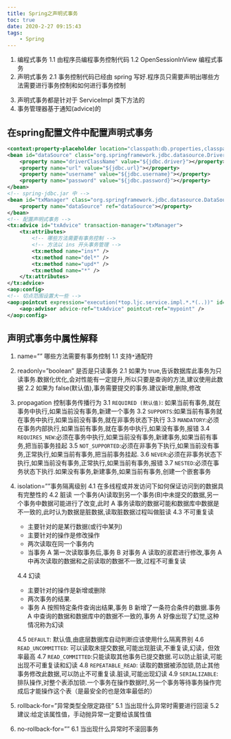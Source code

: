 ```yaml
---
title: Spring之声明式事务
toc: true
date: 2020-2-27 09:15:43
tags:
	- Spring
---
```

1. 编程式事务
	1.1 由程序员编程事务控制代码
	1.2 OpenSessionInView 编程式事务
2. 声明式事务
	2.1 事务控制代码已经由 spring 写好.程序员只需要声明出哪些方法需要进行事务控制和如何进行事务控制
<!-- more -->
3. 声明式事务都是针对于 ServiceImpl 类下方法的
4. 事务管理器基于通知(advice)的

## 在spring配置文件中配置声明式事务

```xml
<context:property-placeholder location="classpath:db.properties,classpath:second.properties"/>
<bean id="dataSource" class="org.springframework.jdbc.datasource.DriverManagerDataSource">
	<property name="driverClassName" value="${jdbc.driver}"></property>
	<property name="url" value="${jdbc.url}"></property>
	<property name="username" value="${jdbc.username}"></property>
	<property name="password" value="${jdbc.password}"></property>
</bean>
<!-- spring-jdbc.jar 中 -->
<bean id="txManager" class="org.springframework.jdbc.datasource.DataSourceTransactionManager">
	<property name="dataSource" ref="dataSource"></property>
</bean>
<!-- 配置声明式事务 -->
<tx:advice id="txAdvice" transaction-manager="txManager">
	<tx:attributes>
		<!-- 哪些方法需要有事务控制 -->
		<!-- 方法以 ins 开头事务管理 -->
		<tx:method name="ins*" />
		<tx:method name="del*" />
		<tx:method name="upd*" />
		<tx:method name="*" />
	</tx:attributes>
</tx:advice>
<aop:config>
<!-- 切点范围设置大一些 -->
<aop:pointcut expression="execution(*top.ljc.service.impl.*.*(..))" id="mypoint" />
	<aop:advisor advice-ref="txAdvice" pointcut-ref="mypoint" />
</aop:config>
```

## 声明式事务中属性解释
1. name=”” 哪些方法需要有事务控制
	1.1 支持`*`通配符
2. readonly=”boolean” 是否是只读事务
	2.1 如果为 true,告诉数据库此事务为只读事务.数据化优化,会对性能有一定提升,所以只要是查询的方法,建议使用此数据
	2.2 如果为 false(默认值),事务需要提交的事务.建议新增,删除,修改
3. propagation 控制事务传播行为
	3.1 `REQUIRED (默认值)`: 如果当前有事务,就在事务中执行,如果当前没有事务,新建一个事务
	3.2 `SUPPORTS`:如果当前有事务就在事务中执行,如果当前没有事务,就在非事务状态下执行
	3.3 `MANDATORY`:必须在事务内部执行,如果当前有事务,就在事务中执行,如果没有事务,报错
	3.4 `REQUIRES_NEW`:必须在事务中执行,如果当前没有事务,新建事务,如果当前有事务,把当前事务挂起
	3.5 `NOT_SUPPORTED`:必须在非事务下执行,如果当前没有事务,正常执行,如果当前有事务,把当前事务挂起.
	3.6 `NEVER`:必须在非事务状态下执行,如果当前没有事务,正常执行,如果当前有事务,报错
	3.7 `NESTED`:必须在事务状态下执行.如果没有事务,新建事务,如果当前有事务,创建一个嵌套事务
4. isolation=””事务隔离级别
	4.1 在多线程或并发访问下如何保证访问到的数据具有完整性的
	4.2 脏读
	一个事务(A)读取到另一个事务(B)中未提交的数据,另一个事务中数据可能进行了改变,此时 A 事务读取的数据可能和数据库中数据是不一致的,此时认为数据是脏数据,读取脏数据过程叫做脏读
	4.3 不可重复读
	- 主要针对的是某行数据(或行中某列)
	- 主要针对的操作是修改操作
	- 两次读取在同一个事务内
	- 当事务 A 第一次读取事务后,事务 B 对事务 A 读取的淑君进行修改,事务 A 中再次读取的数据和之前读取的数据不一致,过程不可重复读

	4.4 幻读
	- 主要针对的操作是新增或删除
	- 两次事务的结果.
	- 事务 A 按照特定条件查询出结果,事务 B 新增了一条符合条件的数据.事务 A 中查询的数据和数据库中的数据不一致的,事务 A 好像出现了幻觉,这种情况称为幻读

	4.5 `DEFAULT`: 默认值,由底层数据库自动判断应该使用什么隔离界别
	4.6 `READ_UNCOMMITTED`: 可以读取未提交数据,可能出现脏读,不重复读,幻读，但效率最高
	4.7 `READ_COMMITTED`:只能读取其他事务已提交数据.可以防止脏读,可能出现不可重复读和幻读
	4.8 `REPEATABLE_READ`: 读取的数据被添加锁,防止其他事务修改此数据,可以防止不可重复读.脏读,可能出现幻读
	4.9 `SERIALIZABLE`: 排队操作,对整个表添加锁.一个事务在操作数据时,另一个事务等待事务操作完成后才能操作这个表（是最安全的也是效率最低的）
5. rollback-for=”异常类型全限定路径”
	5.1 当出现什么异常时需要进行回滚
	5.2 建议:给定该属性值，手动抛异常一定要给该属性值
6. no-rollback-for=””
	6.1 当出现什么异常时不滚回事务
